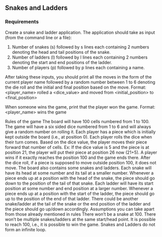 ## Snakes and Ladders

### Requirements

Create a snake and ladder application. The application should take as input (from the command line or a file):

1. Number of snakes (s) followed by s lines each containing 2 numbers denoting the head and tail positions of the snake.
2. Number of ladders (l) followed by l lines each containing 2 numbers denoting the start and end positions of the ladder.
3. Number of players (p) followed by p lines each containing a name.

After taking these inputs, you should print all the moves in the form of the current player name followed by a random number between 1 to 6 denoting the die roll and the initial and final position based on the move.
Format: <player_name> rolled a <dice_value> and moved from <initial_position> to <final_position>

When someone wins the game, print that the player won the game.
Format: <player_name> wins the game

Rules of the game
The board will have 100 cells numbered from 1 to 100.
The game will have a six sided dice numbered from 1 to 6 and will always give a random number on rolling it.
Each player has a piece which is initially kept outside the board (i.e., at position 0).
Each player rolls the dice when their turn comes.
Based on the dice value, the player moves their piece forward that number of cells. Ex: If the dice value is 5 and the piece is at position 21, the player will put their piece at position 26 now (21+5).
A player wins if it exactly reaches the position 100 and the game ends there.
After the dice roll, if a piece is supposed to move outside position 100, it does not move.
The board also contains some snakes and ladders.
Each snake will have its head at some number and its tail at a smaller number.
Whenever a piece ends up at a position with the head of the snake, the piece should go down to the position of the tail of that snake.
Each ladder will have its start position at some number and end position at a larger number.
Whenever a piece ends up at a position with the start of the ladder, the piece should go up to the position of the end of that ladder.
There could be another snake/ladder at the tail of the snake or the end position of the ladder and the piece should go up/down accordingly.
Assumptions you can take apart from those already mentioned in rules
There won’t be a snake at 100.
There won’t be multiple snakes/ladders at the same start/head point.
It is possible to reach 100, i.e., it is possible to win the game.
Snakes and Ladders do not form an infinite loop.